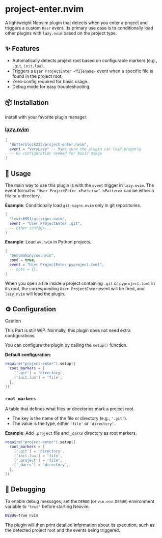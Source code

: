 # project-enter.nvim

A lightweight Neovim plugin that detects when you enter a project and triggers a custom `User` event. Its primary use case is to conditionally load other plugins with `lazy.nvim` based on the project type.

## ✨ Features

- Automatically detects project root based on configurable markers (e.g., `.git`, `init.lua`).
- Triggers a `User ProjectEnter <filename>` event when a specific file is found in the project root.
- Zero-config required for basic usage.
- Debug mode for easy troubleshooting.

## 📦 Installation

Install with your favorite plugin manager.

### [lazy.nvim](https://github.com/folke/lazy.nvim)

```lua
{
  "Butterblock233/project-enter.nvim",
  event = "VeryLazy" -- Make sure the plugin can load properly
  -- No configuration needed for basic usage
}
```

## 🚀 Usage

The main way to use this plugin is with the `event` trigger in `lazy.nvim`. The event format is `"User ProjectEnter <Pattern>"`. `<Pattern>` can be either a file or a directory.

**Example**: Conditionally load `git-signs.nvim` only in git repositories.

```lua
{
  "lewis6991/gitsigns.nvim",
  event = "User ProjectEnter .git",
  -- other configs...
}
```

**Example**: Load `uv.nvim` in Python projects.

```lua
{
  "benomahony/uv.nvim",
  cond = true,
  event = "User ProjectEnter pyproject.toml",
  -- opts = {},
}
```

When you open a file inside a project containing `.git` or `pyproject.toml` in its root, the corresponding `User ProjectEnter` event will be fired, and `lazy.nvim` will load the plugin.

## ⚙️ Configuration
> [!Caution]
> This Part is still WIP. Normally, this plugin does not need extra configurations

You can configure the plugin by calling the `setup()` function.

**Default configuration**:

```lua
require("project-enter").setup({
  root_markers = {
    ['.git'] = 'directory',
    ['init.lua'] = 'file',
  },
})
```

### `root_markers`

A table that defines what files or directories mark a project root.
- The key is the name of the file or directory (e.g., `'.git'`).
- The value is the type, either `'file'` or `'directory'`.

**Example**: Add `.project` file and `_darcs` directory as root markers.

```lua
require("project-enter").setup({
  root_markers = {
    ['.git'] = 'directory',
    ['init.lua'] = 'file',
    ['.project'] = 'file',
    ['_darcs'] = 'directory',
  },
})
```

## 🐛 Debugging

To enable debug messages, set the `DEBUG` (or `vim.env.DEBUG`) environment variable to `"true"` before starting Neovim.

```sh
DEBUG=true nvim
```

The plugin will then print detailed information about its execution, such as the detected project root and the events being triggered.
